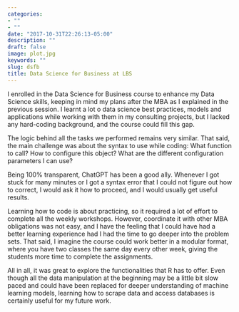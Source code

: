 ```yaml
---
categories:
- ""
- ""
date: "2017-10-31T22:26:13-05:00"
description: ""
draft: false
image: plot.jpg
keywords: ""
slug: dsfb
title: Data Science for Business at LBS
---
```


I enrolled in the Data Science for Business course to enhance my Data Science skills, keeping in mind my plans after the MBA as I explained in the previous session. I learnt a lot o data science best practices, models and applications while working with them in my consulting projects, but I lacked any hard-coding background, and the course could fill this gap.

The logic behind all the tasks we performed remains very similar. That said, the main challenge was about the syntax to use while coding: What function to call? How to configure this object? What are the different configuration parameters I can use?

Being 100% transparent, ChatGPT has been a good ally. Whenever I got stuck for many minutes or I got a syntax error that I could not figure out how to correct, I would ask it how to proceed, and I would usually get useful results.

Learning how to code is about practicing, so it required a lot of effort to complete all the weekly workshops. However, coordinate it with other MBA obligations was not easy, and I have the feeling that I could have had a better learning experience had I had the time to go deeper into the problem sets. That said, I imagine the course could work better in a modular format, where you have two classes the same day every other week, giving the students more time to complete the assignments.

All in all, it was great to explore the functionalities that R has to offer. Even though all the data manipulation at the beginning may be a little bit slow paced and could have been replaced for deeper understanding of machine learning models, learning how to scrape data and access databases is certainly useful for my future work.